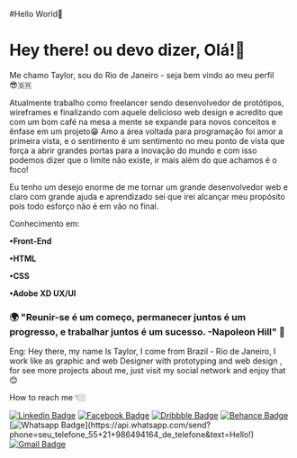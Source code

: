  #Hello World👋

<!--
**TaylorShady/TaylorShady** is a ✨ _special_ ✨ repository because its `README.md` (this file) appears on your GitHub profile.

Here are some ideas to get you started:

- 🔭 I’m currently working on ...
- 🌱 I’m currently learning ...
- 👯 I’m looking to collaborate on ...
- 🤔 I’m looking for help with ...
- 💬 Ask me about ...
- 📫 How to reach me: ...
- 😄 Pronouns: ...
- ⚡ Fun fact: ...
-->

# Hey there! ou devo dizer, Olá!👋

Me chamo Taylor, sou do Rio de Janeiro - seja bem vindo ao meu perfil😎‍🇧🇷

Atualmente trabalho como freelancer sendo desenvolvedor de protótipos, wireframes e finalizando com aquele delicioso web design e acredito que com um bom café na mesa a mente se expande para novos conceitos e ênfase em um projeto😁
Amo a área voltada para programação foi amor a primeira vista, e o sentimento é um sentimento no meu ponto de vista que força a abrir grandes portas para a inovação do mundo e com isso podemos dizer que o limite não existe, ir mais além do que achamos é o foco!

Eu tenho um desejo enorme de me tornar um grande desenvolvedor web e claro com grande ajuda e aprendizado sei que irei alcançar meu propósito pois todo esforço não é em vão no final.

Conhecimento em: 

**•Front-End**

**•HTML**

**•CSS**

**•Adobe XD UX/UI**



### 🌍 "Reunir-se é um começo, permanecer juntos é um progresso, e trabalhar juntos é um sucesso. -Napoleon Hill" 🧠

Eng: Hey there, my name Is Taylor, I come from Brazil - Rio de Janeiro, I work like as graphic and web Designer with prototyping and web design , for see more projects about me, just visit my  social network and enjoy that 😊


How to reach me 👇🏼

[![Linkedin Badge](https://img.shields.io/badge/-LinkedIn-blue?style=flat-square&logo=Linkedin&logoColor=white&link=https://www.linkedin.com/in/taylorshady/)](https://www.linkedin.com/in/taylorshady/) [![Facebook Badge](https://img.shields.io/badge/-Facebook-4267b2?style=flat-square&logo=Facebook&logoColor=white&link=https://www.facebook.com/TaylorShadyDesigner/)](https://www.facebook.com/TaylorShadyDesigner/) [![Dribbble Badge](https://img.shields.io/badge/-Dribbble-ea4c89?style=flat-square&logo=Dribbble&logoColor=white&link=https://dribbble.com/TaylorShady/)](https://dribbble.com/TaylorShady/) [![Behance Badge](https://img.shields.io/badge/-Behance-black?style=flat-square&logo=Dribbble&logoColor=white&link=https://www.behance.net/TaylorShady/)](https://www.behance.net/TaylorShady) 
[![Whatsapp Badge](https://img.shields.io/badge/-Whatsapp-4CA143?style=flat-square&labelColor=4CA143&logo=whatsapp&logoColor=white&link=https://api.whatsapp.com/send?phone=seu_telefone_55+21+986494164_de_telefone&text=Hello!)](https://api.whatsapp.com/send?phone=seu_telefone_55+21+986494164_de_telefone&text=Hello!)
[![Gmail Badge](https://img.shields.io/badge/-Gmail-c14438?style=flat-square&logo=Gmail&logoColor=white&link=mailto:taylorshadydesigner@gmail.com)](mailto:taylorshadydesigner@gmail.com)




